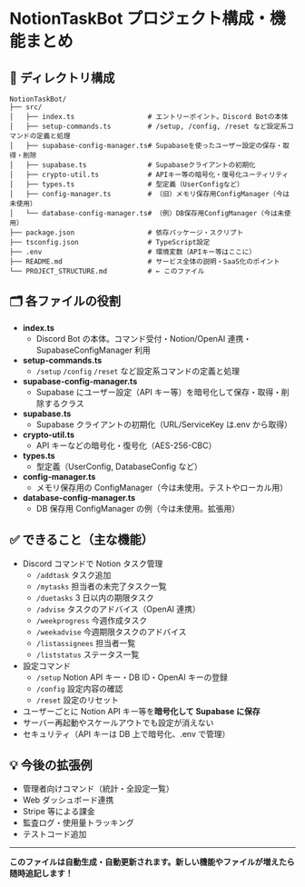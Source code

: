 # NotionTaskBot プロジェクト構成・機能まとめ

## 📁 ディレクトリ構成

```
NotionTaskBot/
├── src/
│   ├── index.ts                  # エントリーポイント。Discord Botの本体
│   ├── setup-commands.ts         # /setup, /config, /reset など設定系コマンドの定義と処理
│   ├── supabase-config-manager.ts# Supabaseを使ったユーザー設定の保存・取得・削除
│   ├── supabase.ts               # Supabaseクライアントの初期化
│   ├── crypto-util.ts            # APIキー等の暗号化・復号化ユーティリティ
│   ├── types.ts                  # 型定義（UserConfigなど）
│   ├── config-manager.ts         # （旧）メモリ保存用ConfigManager（今は未使用）
│   └── database-config-manager.ts# （例）DB保存用ConfigManager（今は未使用）
├── package.json                  # 依存パッケージ・スクリプト
├── tsconfig.json                 # TypeScript設定
├── .env                          # 環境変数（APIキー等はここに）
├── README.md                     # サービス全体の説明・SaaS化のポイント
└── PROJECT_STRUCTURE.md          # ← このファイル
```

## 🗂️ 各ファイルの役割

- **index.ts**
  - Discord Bot の本体。コマンド受付・Notion/OpenAI 連携・SupabaseConfigManager 利用
- **setup-commands.ts**
  - `/setup` `/config` `/reset` など設定系コマンドの定義と処理
- **supabase-config-manager.ts**
  - Supabase にユーザー設定（API キー等）を暗号化して保存・取得・削除するクラス
- **supabase.ts**
  - Supabase クライアントの初期化（URL/ServiceKey は.env から取得）
- **crypto-util.ts**
  - API キーなどの暗号化・復号化（AES-256-CBC）
- **types.ts**
  - 型定義（UserConfig, DatabaseConfig など）
- **config-manager.ts**
  - メモリ保存用の ConfigManager（今は未使用。テストやローカル用）
- **database-config-manager.ts**
  - DB 保存用 ConfigManager の例（今は未使用。拡張用）

## ✅ できること（主な機能）

- Discord コマンドで Notion タスク管理
  - `/addtask` タスク追加
  - `/mytasks` 担当者の未完了タスク一覧
  - `/duetasks` 3 日以内の期限タスク
  - `/advise` タスクのアドバイス（OpenAI 連携）
  - `/weekprogress` 今週作成タスク
  - `/weekadvise` 今週期限タスクのアドバイス
  - `/listassignees` 担当者一覧
  - `/liststatus` ステータス一覧
- 設定コマンド
  - `/setup` Notion API キー・DB ID・OpenAI キーの登録
  - `/config` 設定内容の確認
  - `/reset` 設定のリセット
- ユーザーごとに Notion API キー等を**暗号化して Supabase に保存**
- サーバー再起動やスケールアウトでも設定が消えない
- セキュリティ（API キーは DB 上で暗号化、.env で管理）

## 💡 今後の拡張例

- 管理者向けコマンド（統計・全設定一覧）
- Web ダッシュボード連携
- Stripe 等による課金
- 監査ログ・使用量トラッキング
- テストコード追加

---

**このファイルは自動生成・自動更新されます。新しい機能やファイルが増えたら随時追記します！**
